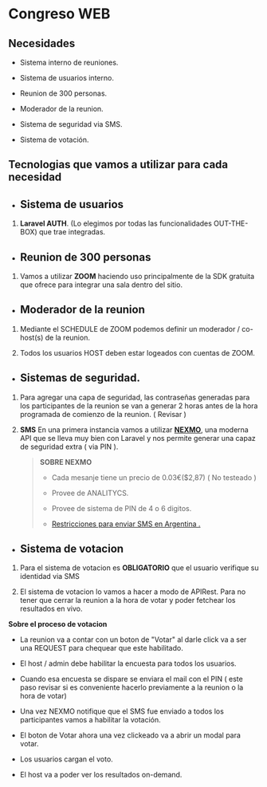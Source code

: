 # Congreso WEB

## Necesidades

- Sistema interno de reuniones.

- Sistema de usuarios interno.

- Reunion de 300 personas.

- Moderador de la reunion.

- Sistema de seguridad via SMS.

- Sistema de votación.

  
  

## Tecnologias que vamos a utilizar para cada necesidad

  

- ## Sistema de usuarios
1) **Laravel AUTH**. (Lo elegimos por todas las funcionalidades OUT-THE-BOX) que trae
integradas.

- ## Reunion de 300 personas

1) Vamos a utilizar **ZOOM** haciendo uso principalmente de la SDK gratuita que ofrece para integrar una sala dentro del sitio.

- ## Moderador de la reunion

1) Mediante el SCHEDULE de ZOOM podemos definir un moderador / co-host(s) de la reunion.

2) Todos los usuarios HOST deben estar logeados con cuentas de ZOOM.

- ## Sistemas de seguridad.

1) Para agregar una capa de seguridad, las contraseñas generadas para los participantes de la reunion se van a generar 2 horas antes de la hora programada de comienzo de la reunion. ( Revisar )

2) **SMS** En una primera instancia vamos a utilizar <a  target='_blank'  href='https://developer.nexmo.com/'>**NEXMO**</a>, una moderna API que se lleva muy bien con Laravel y nos permite generar una capaz de seguridad extra ( via PIN ).

	>**SOBRE NEXMO**
	>- Cada mesanje tiene un precio de 0.03€($2,87) ( No testeado )
	>
	>- Provee de ANALITYCS.
	>
	>- Provee de sistema de PIN de 4 o 6 digitos.
	>
	>-  <a  target='_blank'  href='https://help.nexmo.com/hc/en-us/articles/204018063-Argentina-SMS-> Features-and-Restrictions'> Restricciones para enviar SMS en Argentina .</a>

  
  
  

- ## Sistema de votacion

1) Para el sistema de votacion es **OBLIGATORIO** que el usuario verifique su identidad via SMS

2) El sistema de votacion lo vamos a hacer a modo de APIRest. Para no tener que cerrar la reunion a la hora de votar y poder fetchear los resultados en vivo.

**Sobre el proceso de votacion**

- La reunion va a contar con un boton de "Votar" al darle click va a ser una REQUEST para chequear que este habilitado.

- El host / admin debe habilitar la encuesta para todos los usuarios.

- Cuando esa encuesta se dispare se enviara el mail con el PIN ( este paso revisar si es conveniente hacerlo previamente a la reunion o la hora de votar)

- Una vez NEXMO notifique que el SMS fue enviado a todos los participantes vamos a habilitar la votación.

- El boton de Votar ahora una vez clickeado va a abrir un modal para votar.

- Los usuarios cargan el voto.

- El host va a poder ver los resultados on-demand.
